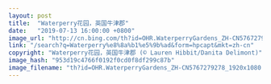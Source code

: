 ```yaml
---
layout: post
title:  "Waterperry花园，英国牛津郡"
date:   "2019-07-13 16:00:00 +0800"
image_url: "http://cn.bing.com/th?id=OHR.WaterperryGardens_ZH-CN5767279278_1920x1080.jpg&rf=LaDigue_1920x1080.jpg&pid=hp"
link: "/search?q=Waterperry%e8%8a%b1%e5%9b%ad&form=hpcapt&mkt=zh-cn"
copyright: "Waterperry花园，英国牛津郡 (© Lauren Hibbit/Danita Delimont)"
image_hash: "953d19c4766f0192f0cd0f8df299c87b"
image_filename: "th?id=OHR.WaterperryGardens_ZH-CN5767279278_1920x1080.jpg&rf=LaDigue_1920x1080.jpg&pid=hp"
---
```


